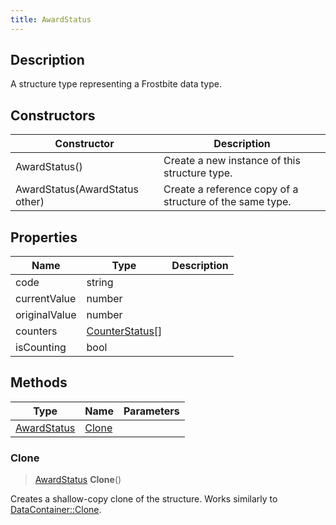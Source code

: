```yaml
---
title: AwardStatus
---
```

## Description

A structure type representing a Frostbite data type.

## Constructors

| Constructor                    | Description                                              |
| ------------------------------ | -------------------------------------------------------- |
| AwardStatus()                  | Create a new instance of this structure type.            |
| AwardStatus(AwardStatus other) | Create a reference copy of a structure of the same type. |

## Properties

| Name          | Type                               | Description |
| ------------- | ---------------------------------- | ----------- |
| code          | string                             |             |
| currentValue  | number                             |             |
| originalValue | number                             |             |
| counters      | [CounterStatus](CounterStatus)\[\] |             |
| isCounting    | bool                               |             |

## Methods

| Type                       | Name            | Parameters |
| -------------------------- | --------------- | ---------- |
| [AwardStatus](AwardStatus) | [Clone](#clone) |            |

### Clone

> [AwardStatus](AwardStatus) **Clone**()

Creates a shallow-copy clone of the structure. Works similarly to [DataContainer::Clone](/vext/ref/shared/class/datacontainer#clone).
